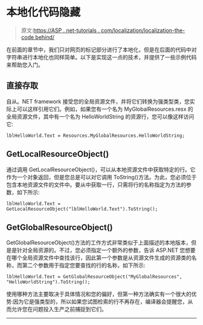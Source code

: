 # 本地化代码隐藏

> 原文:[https://ASP . net-tutorials . com/localization/localization-the-code behind/](https://asp.net-tutorials.com/localization/localizing-the-codebehind/)

在前面的章节中，我们只对网页的标记部分进行了本地化，但是在后面的代码中对字符串进行本地化也同样简单。以下是实现这一点的技术，并提供了一些示例代码来帮助您入门。

## 直接存取

自从。NET framework 接受您的全局资源文件，并将它们转换为强类型类，您实际上可以这样引用它们。例如，如果您有一个名为 MyGlobalResources.resx 的全局资源文件，其中有一个名为 HelloWorldString 的资源行，您可以像这样访问它:

```
lblHelloWorld.Text = Resources.MyGlobalResources.HelloWorldString;
```

## GetLocalResourceObject()

通过调用 GetLocalResourceObject()，可以从本地资源文件中获取特定的行。它作为一个对象返回，但是您总是可以对它调用 ToString()方法。为此，您必须位于包含本地资源文件的文件中。要从中获取一行，只需将行的名称指定为方法的参数，如下所示:

<input type="hidden" name="IL_IN_ARTICLE">

```
lblHelloWorld.Text = GetLocalResourceObject("lblHelloWorld.Text").ToString();
```

## GetGlobalResourceObject()

GetGlobalResourceObject()方法的工作方式非常类似于上面描述的本地版本，但是是针对全局资源的。不过，您必须指定一个额外的参数，告诉 ASP.NET 您想要在哪个全局资源文件中查找该行，因此第一个参数是从资源文件生成的资源类的名称，而第二个参数用于指定您要查找的行的名称，如下所示:

```
lblHelloWorld.Text = GetGlobalResourceObject("MyGlobalResources", "HelloWorldString").ToString();
```

使用哪种方法主要取决于具体情况和您的偏好，但第一种方法确实有一个很大的优势:因为它是强类型的，所以如果您试图检索的行不再存在，编译器会提醒您，从而允许您在问题投入生产之前捕捉到它们。

* * *
